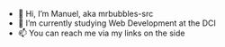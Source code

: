 - 👋 Hi, I’m Manuel, aka mrbubbles-src
- 🌱 I’m currently studying Web Development at the DCI
- 📫 You can reach me via my links on the side

<!---
mrbubbles-src/mrbubbles-src is a ✨ special ✨ repository because its `README.md` (this file) appears on your GitHub profile.
You can click the Preview link to take a look at your changes.
--->
